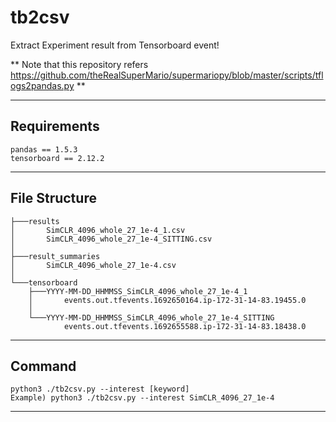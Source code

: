 # tb2csv
Extract Experiment result from Tensorboard event!

** Note that this repository refers https://github.com/theRealSuperMario/supermariopy/blob/master/scripts/tflogs2pandas.py **

---
## Requirements
```
pandas == 1.5.3
tensorboard == 2.12.2
```
---

## File Structure
```
├───results
│       SimCLR_4096_whole_27_1e-4_1.csv
│       SimCLR_4096_whole_27_1e-4_SITTING.csv
│
├───result_summaries
│       SimCLR_4096_whole_27_1e-4.csv
│
└───tensorboard
    ├───YYYY-MM-DD_HHMMSS_SimCLR_4096_whole_27_1e-4_1
    │       events.out.tfevents.1692650164.ip-172-31-14-83.19455.0
    │
    └───YYYY-MM-DD_HHMMSS_SimCLR_4096_whole_27_1e-4_SITTING
            events.out.tfevents.1692655588.ip-172-31-14-83.18438.0
```
---
## Command
```
python3 ./tb2csv.py --interest [keyword]
Example) python3 ./tb2csv.py --interest SimCLR_4096_27_1e-4
```
---

